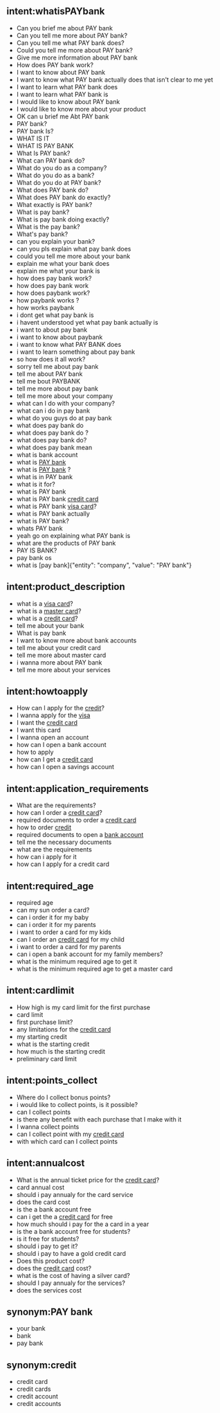 ## intent:whatisPAYbank
- Can you brief me about PAY bank
- Can you tell me more about PAY bank?
- Can you tell me what PAY bank does?
- Could you tell me more about PAY bank?
- Give me more information about PAY bank
- How does PAY bank work?
- I want to know about PAY bank
- I want to know what PAY bank actually does that isn't clear to me yet
- I want to learn what PAY bank does
- I want to learn what PAY bank is
- I would like to know about PAY bank
- I would like to know more about your product
- OK can u brief me Abt PAY bank
- PAY bank?
- PAY bank Is?
- WHAT IS IT
- WHAT IS PAY BANK
- What Is PAY bank?
- What can PAY bank do?
- What do you do as a company?
- What do you do as a bank?
- What do you do at PAY bank?
- What does PAY bank do?
- What does PAY bank do exactly?
- What exactly is PAY bank?
- What is pay bank?
- What is pay bank doing exactly?
- What is the pay bank?
- What's pay bank?
- can you explain your bank?
- can you pls explain what pay bank does
- could you tell me more about your bank
- explain me what your bank does
- explain me what your bank is
- how does pay bank work?
- how does pay bank work
- how does paybank work?
- how paybank works ?
- how works paybank
- i dont get what pay bank is
- i havent understood yet what pay bank actually is
- i want to about pay bank
- i want to know about paybank
- i want to know what PAY BANK does
- i want to learn something about pay bank
- so how does it all work?
- sorry tell me about pay bank
- tell me about PAY bank
- tell me bout PAYBANK
- tell me more about pay bank
- tell me more about your company
- what can I do with your company?
- what can i do in pay bank
- what do you guys do at pay bank
- what does pay bank do
- what does pay bank do ?
- what does pay bank do?
- what does pay bank mean
- what is bank account
- what is [PAY bank](company)
- what is [PAY bank](company) ?
- what is in PAY bank
- what is it for?
- what is PAY bank
- what is PAY bank [credit card](account_type)
- what is PAY bank [visa card](account_type)?
- what is PAY bank actually
- what is PAY bank?
- whats PAY bank
- yeah go on explaining what PAY bank is
- what are the products of PAY bank
- PAY IS BANK?
- pay bank os
- what is [pay bank]{"entity": "company", "value": "PAY bank"}

## intent:product_description
- what is a [visa card](account_type)?
- what is a [master card](account_type)?
- what is a [credit card](account_type)?
- tell me about your bank
- What is pay bank
- I want to know more about bank accounts
- tell me about your credit card
- tell me more about master card
- i wanna more about PAY bank
- tell me more about your services

## intent:howtoapply
- How can I apply for the [credit](account_type)?
- I wanna apply for the [visa](account_type)
- I want the [credit card](account_type)
- I want this card
- I wanna open an account
- how can I open a bank account
- how to apply
- how can I get a [credit card](account_type)
- how can I open a savings account

## intent:application_requirements
- What are the requirements?
- how can I order a [credit card](account_type)?
- required documents to order a [credit card](account_type)
- how to order [credit](account_type)
- required documents to open a [bank account](account_type)
- tell me the necessary documents
- what are the requirements
- how can i apply for it
- how can I apply for a credit card

## intent:required_age
- required age
- can my sun order a card?
- can i order it for my baby
- can i order it for my parents
- i want to order a card for my kids
- can I order an [credit card](account_type) for my child
- i want to order a card for my parents
- can i open a bank account for my family members?
- what is the minimum required age to get it
- what is the minimum required age to get a master card

## intent:cardlimit
- How high is my card limit for the first purchase
- card limit
- first purchase limit?
- any limitations for the [credit card](account_type)
- my starting credit
- what is the starting credit
- how much is the starting credit
- preliminary card limit

## intent:points_collect
- Where do I collect bonus points?
- i would like to collect points, is it possible?
- can I collect points
- is there any benefit with each purchase that I make with it
- I wanna collect points
- can I collect point with my [credit card](account_type)
- with which card can I collect points

## intent:annualcost
- What is the annual ticket price for the [credit card](account_type)?
- card annual cost
- should i pay annualy for the card service
- does the card cost
- is the a bank account free
- can i get the a [credit card](account_type) for free
- how much should i pay for the a card in a year
- is the a bank account free for students?
- is it free for students?
- should i pay to get it?
- should i pay to have a gold credit card
- Does this product cost?
- does the [credit card](account_type) cost?
- what is the cost of having a silver card?
- should I pay annualy for the services?
- does the services cost

## synonym:PAY bank
- your bank
- bank
- pay bank

## synonym:credit
- credit card
- credit cards
- credit account
- credit accounts